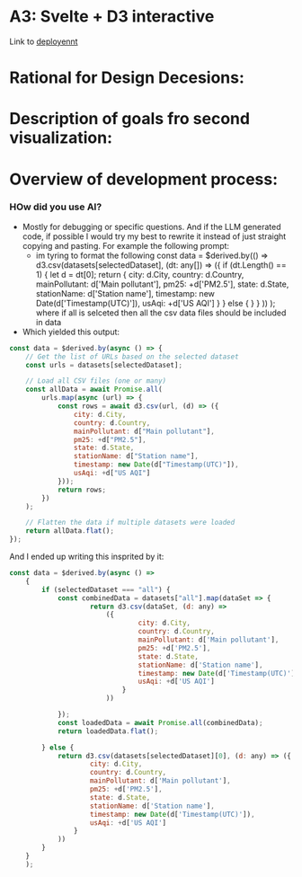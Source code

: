 # A3: Svelte + D3 interactive 

Link to [deployennt](https://chieri-jn.github.io/A3/)

# Rational for Design Decesions: 

# Description of goals fro second visualization: 

# Overview of development process:

### HOw did you use AI? 
- Mostly for debugging or specific questions. And if the LLM generated code, if possible I would try my best to rewrite it instead of just straight copying and pasting. For example the following prompt:
    - im tyring to format the following const data = $derived.by(() => d3.csv(datasets[selectedDataset], (dt: any[]) => ({ if (dt.Length() == 1) { let d = dt[0]; return { city: d.City, country: d.Country, mainPollutant: d['Main pollutant'], pm25: +d['PM2.5'], state: d.State, stationName: d['Station name'], timestamp: new Date(d['Timestamp(UTC)']), usAqi: +d['US AQI'] } } else { } } )) ); where if all is selceted then all the csv data files should be included in data
- Which yielded this output:
```javascript
const data = $derived.by(async () => {
	// Get the list of URLs based on the selected dataset
	const urls = datasets[selectedDataset];

	// Load all CSV files (one or many)
	const allData = await Promise.all(
		urls.map(async (url) => {
			const rows = await d3.csv(url, (d) => ({
				city: d.City,
				country: d.Country,
				mainPollutant: d["Main pollutant"],
				pm25: +d["PM2.5"],
				state: d.State,
				stationName: d["Station name"],
				timestamp: new Date(d["Timestamp(UTC)"]),
				usAqi: +d["US AQI"]
			}));
			return rows;
		})
	);

	// Flatten the data if multiple datasets were loaded
	return allData.flat();
});
```
And I ended up writing this insprited by it:

```javascript
const data = $derived.by(async () =>
	{
		if (selectedDataset === "all") {
			const combinedData = datasets["all"].map(dataSet => {
					return d3.csv(dataSet, (d: any) =>
						({
								city: d.City,
								country: d.Country,
								mainPollutant: d['Main pollutant'],
								pm25: +d['PM2.5'],
								state: d.State,
								stationName: d['Station name'],
								timestamp: new Date(d['Timestamp(UTC)']),
								usAqi: +d['US AQI']
							}
						))

			});
			const loadedData = await Promise.all(combinedData);
			return loadedData.flat();

		} else {
			return d3.csv(datasets[selectedDataset][0], (d: any) => ({
					city: d.City,
					country: d.Country,
					mainPollutant: d['Main pollutant'],
					pm25: +d['PM2.5'],
					state: d.State,
					stationName: d['Station name'],
					timestamp: new Date(d['Timestamp(UTC)']),
					usAqi: +d['US AQI']
				}
			))
		}
	}
	);
```